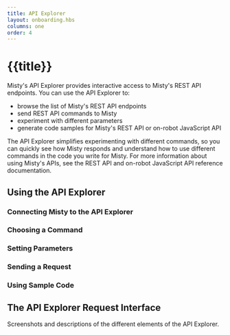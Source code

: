 ```yaml
---
title: API Explorer
layout: onboarding.hbs
columns: one
order: 4
---
```


# {{title}}

Misty's API Explorer provides interactive access to Misty's REST API endpoints. You can use the API Explorer to:

* browse the list of Misty's REST API endpoints
* send REST API commands to Misty
* experiment with different parameters
* generate code samples for Misty's REST API or on-robot JavaScript API

The API Explorer simplifies experimenting with different commands, so you can quickly see how Misty responds and understand how to use different commands in the code you write for Misty. For more information about using Misty's APIs, see the REST API and on-robot JavaScript API reference documentation.

## Using the API Explorer

### Connecting Misty to the API Explorer

### Choosing a Command

### Setting Parameters

### Sending a Request

### Using Sample Code

## The API Explorer Request Interface

Screenshots and descriptions of the different elements of the API Explorer.